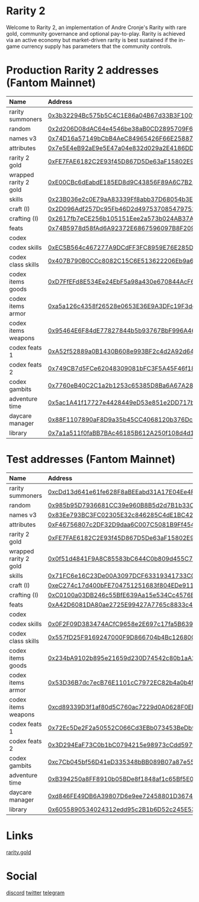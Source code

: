 # Rarity 2
Welcome to Rarity 2, an implementation of Andre Cronje's Rarity with rare gold, community governance and optional pay-to-play. Rarity is achieved via an active economy but market-driven rarity is best sustained if the in-game currency supply has parameters that the community controls.

# Production Rarity 2 addresses (Fantom Mainnet)

| Name | Address |
| :--- | :--- |
| rarity summoners | [0x3b32294Bc575b5C4C1E86a04B67d33B3F100fC4C](https://ftmscan.com/address/0x3b32294Bc575b5C4C1E86a04B67d33B3F100fC4C) |
| random | [0x2d206D08dAC64e4546be38aB0CD2895709F60Cc6](https://ftmscan.com/address/0x2d206D08dAC64e4546be38aB0CD2895709F60Cc6) |
| names v3 | [0x74D16a57149bCbB4AeC84965426F66E258879012](https://ftmscan.com/address/0x74D16a57149bCbB4AeC84965426F66E258879012) |
| attributes | [0x7e5E4eB92aE9e5E47a04e832d029a2E4186DD750](https://ftmscan.com/address/0x7e5E4eB92aE9e5E47a04e832d029a2E4186DD750) |
| rarity 2 gold | [0xFE7FAE6182C2E93f45D867D5De63aF15802E994a](https://ftmscan.com/address/0xFE7FAE6182C2E93f45D867D5De63aF15802E994a) |
| wrapped rarity 2 gold | [0xE00CBc6dEabdE185ED8d9C43856F89A6C7B280da](https://ftmscan.com/address/0xE00CBc6dEabdE185ED8d9C43856F89A6C7B280da) |
| skills | [0x23B036e2c0E79aA83339Ff8abb37D68054b3E357](https://ftmscan.com/address/0x23B036e2c0E79aA83339Ff8abb37D68054b3E357) |
| craft (I) | [0x2D096Adf257Dc95Fb46D2d49753708547975172E](https://ftmscan.com/address/0x2D096Adf257Dc95Fb46D2d49753708547975172E) |
| crafting (I) | [0x2617fb7eCE256b105151Eee2a573b024AB37A147](https://ftmscan.com/address/0x2617fb7eCE256b105151Eee2a573b024AB37A147) |
| feats | [0x74B5978d58fAd6A92372E6867596097B8F209bc6](https://ftmscan.com/address/0x74B5978d58fAd6A92372E6867596097B8F209bc6) |
| codex |
| codex skills | [0xEC5B564c467277A9DCdFF3FC8959E76E285D33Bf](https://ftmscan.com/address/0xEC5B564c467277A9DCdFF3FC8959E76E285D33Bf) |
| codex class skills | [0x407B790B0CCc8082C15C6E513622206Eb9a6d46c](https://ftmscan.com/address/0x407B790B0CCc8082C15C6E513622206Eb9a6d46c) |
| codex items goods | [0xD7FfEFd8E534Ee24EbF5a98a430e670844AcF6f3](https://ftmscan.com/address/0xD7FfEFd8E534Ee24EbF5a98a430e670844AcF6f3) |
| codex items armor | [0xa5a126c4358f26528e0653E36E9A3DFc19F3de65](https://ftmscan.com/address/0xa5a126c4358f26528e0653E36E9A3DFc19F3de65) |
| codex items weapons | [0x95464E6F84dE77827844b5b93767BbF996A4679d](https://ftmscan.com/address/0x95464E6F84dE77827844b5b93767BbF996A4679d) |
| codex feats 1 | [0xA52f52889a0B1430B608e993BF2c4d2A92d6493C](https://ftmscan.com/address/0xA52f52889a0B1430B608e993BF2c4d2A92d6493C) |
| codex feats 2 | [0x749CB7d5FCe62048309081bFC3F5A45F46f18DdE](https://ftmscan.com/address/0x749CB7d5FCe62048309081bFC3F5A45F46f18DdE) |
| codex gambits | [0x7760eB40C2C1a2b1253c65385D8Ba6A67A285425](https://ftmscan.com/address/0x7760eB40C2C1a2b1253c65385D8Ba6A67A285425) |
| adventure time | [0x5ac1A41f17727e4428449eD53e851e2DD717b547](https://ftmscan.com/address/0x5ac1A41f17727e4428449eD53e851e2DD717b547) |
| daycare manager | [0x88F1107890aF8D9a35b45CC4068120b376DcB94D](https://ftmscan.com/address/0x88F1107890aF8D9a35b45CC4068120b376DcB94D) | 
| library | [0x7a1a511f0faBB7BAc46185B612A250f108d4d103](https://ftmscan.com/address/0x7a1a511f0faBB7BAc46185B612A250f108d4d103) | 


# Test addresses (Fantom Mainnet)

| Name | Address |
| :--- | :--- |
| rarity summoners | [0xcDd13d641e61fe628F8aBEEabd31A17E04Ee4F98](https://ftmscan.com/address/0xcDd13d641e61fe628F8aBEEabd31A17E04Ee4F98) |
| random | [0x985b95D7936681CC39e960B8B5d2d7B1b33C3fD7](https://ftmscan.com/address/0x985b95D7936681CC39e960B8B5d2d7B1b33C3fD7) |
| names v3 | [0x83Ee793BC3FC02305E32c846285C4dE1BC42933f](https://ftmscan.com/address/0x83Ee793BC3FC02305E32c846285C4dE1BC42933f) |
| attributes | [0xF46756807c2DF32D9daa6C007C5081B9Ff4541f5](https://ftmscan.com/address/0xF46756807c2DF32D9daa6C007C5081B9Ff4541f5) |
| rarity 2 gold | [0xFE7FAE6182C2E93f45D867D5De63aF15802E994a](https://ftmscan.com/address/0xFE7FAE6182C2E93f45D867D5De63aF15802E994a) |
| wrapped rarity 2 gold | [0x0f51d4841F9A8C85583bC644C0b809d455C71199](https://ftmscan.com/address/0x0f51d4841F9A8C85583bC644C0b809d455C71199) |
| skills | [0x71FC6e16C23De00A3097DCF63319341733C05c85](https://ftmscan.com/address/0x71FC6e16C23De00A3097DCF63319341733C05c85) |
| craft (I) | [0xeC274c17d400bFE704751251683f804EDe91183b](https://ftmscan.com/address/0xeC274c17d400bFE704751251683f804EDe91183b) |
| crafting (I) | [0xC0100a03DB246c55BfE639Aa15e534Cc4576E815](https://ftmscan.com/address/0xC0100a03DB246c55BfE639Aa15e534Cc4576E815) |
| feats | [0xA42D6081DA80ae2725E99427A7765c8833c4203B](https://ftmscan.com/address/0xA42D6081DA80ae2725E99427A7765c8833c4203B) |
| codex |
| codex skills | [0x0F2F09D383474ACfC9658e2E697c17fa5B639DC1](https://ftmscan.com/address/0x0F2F09D383474ACfC9658e2E697c17fa5B639DC1) |
| codex class skills | [0x557fD25F9169247000F9D866704b4Bc12680CE5f](https://ftmscan.com/address/0x557fD25F9169247000F9D866704b4Bc12680CE5f) |
| codex items goods | [0x234bA9102b895e21659d230D74542c80b1aA2F6f](https://ftmscan.com/address/0x234bA9102b895e21659d230D74542c80b1aA2F6f) |
| codex items armor | [0x53D36B7dc7ecB76E1101cC7972EC82b4a0b4fb68](https://ftmscan.com/address/0x53D36B7dc7ecB76E1101cC7972EC82b4a0b4fb68) |
| codex items weapons | [0xcd89339D3f1af80d5C760ac7229d0A0628F0EFDE](https://ftmscan.com/address/0xcd89339D3f1af80d5C760ac7229d0A0628F0EFDE) |
| codex feats 1 | [0x72Ec5De2F2a50552C066Cd3EBb073453BeDb98a0](https://ftmscan.com/address/0x72Ec5De2F2a50552C066Cd3EBb073453BeDb98a0) |
| codex feats 2 | [0x3D294EaF73C0b1bC0794215e98973cCdd597fF42](https://ftmscan.com/address/0x3D294EaF73C0b1bC0794215e98973cCdd597fF42) |
| codex gambits | [0xc7Cb045bf56D41eD335348bBB089B07a87e55b0c](https://ftmscan.com/address/0xc7Cb045bf56D41eD335348bBB089B07a87e55b0c) |
| adventure time | [0xB394250a8FF8910b05BDe8f1848af1c65Bf5E0c7](https://ftmscan.com/address/0xB394250a8FF8910b05BDe8f1848af1c65Bf5E0c7) |
| daycare manager | [0xd846FE49DB6A39807D6e9ee72458801D3674C442](https://ftmscan.com/address/0xd846FE49DB6A39807D6e9ee72458801D3674C442) | 
| library | [0x6055890534024312edd95c2B1b6D52c245E536a3](https://ftmscan.com/address/0x6055890534024312edd95c2B1b6D52c245E536a3) | 


# Links

[rarity.gold](https://rarity.gold)

# Social

[discord](https://discord.gg/eS2MxydA)
[twitter](https://twitter.com/scarcitygold)
[telegram](https://t.me/scarcitygold)

